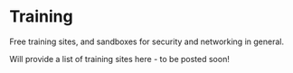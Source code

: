 # Training
Free training sites, and sandboxes for security and networking in general. 

Will provide a list of training sites here - to be posted soon!
